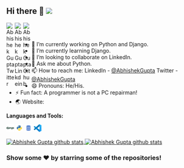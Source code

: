 ## Hi there 👋  ![](https://komarev.com/ghpvc/?username=Abhi19980)


<a href="https://twitter.com/Abhishe05628674">
  <img align="left" alt="Abhishek Gupta Twitter" width="22px" src="https://cdn.jsdelivr.net/npm/simple-icons@v3/icons/twitter.svg" />
</a>
<a href="https://www.linkedin.com/in/abhishek-gupta-a2075a144/">
  <img align="left" alt="Abhishek Gupta Linkdein" width="22px" src="https://cdn.jsdelivr.net/npm/simple-icons@v3/icons/linkedin.svg" />
</a>
<a href="https://github.com/Abhi19980">
  <img align="left" alt="Abhishek Gupta Github" width="22px" src="https://cdn.jsdelivr.net/npm/simple-icons@v3/icons/github.svg" />
</a>

<br/>
<br/>


- 🔭 I’m currently working on Python and Django.
- 🌱 I’m currently learning Django.
- 👯 I’m looking to collaborate on LinkedIn.
- 💬 Ask me about Python. 
- 📫 How to reach me:  LinkedIn - [@AbhishekGupta](https://www.linkedin.com/in/abhishek-gupta-a2075a144/)   Twitter - [@AbhishekGupta](https://twitter.com/Abhishe05628674) 
- 😄 Pronouns: He/His.
- ⚡ Fun fact: A programmer is not a PC repairman!
- 🌏 Website: 

**Languages and Tools:**  

<code><img height="20" src="https://raw.githubusercontent.com/github/explore/80688e429a7d4ef2fca1e82350fe8e3517d3494d/topics/django/django.png"></code> 
<code><img height="20" src="https://raw.githubusercontent.com/github/explore/80688e429a7d4ef2fca1e82350fe8e3517d3494d/topics/python/python.png"></code> 
<code><img height="20" src="https://raw.githubusercontent.com/github/explore/80688e429a7d4ef2fca1e82350fe8e3517d3494d/topics/sql/sql.png"></code> 
<code><img height="20" src="https://raw.githubusercontent.com/github/explore/80688e429a7d4ef2fca1e82350fe8e3517d3494d/topics/visual-studio-code/visual-studio-code.png"></code> 

<a href="https://github.com/Abhi19980">
  <img align="center" src="https://github-readme-stats.vercel.app/api/top-langs/?username=Abhi19980&layout=compact&theme=dark&hide_langs_below=1&count_private=true&v=2" alt="Abhishek Gupta github stats" />
  
</a>
<a href="https://github.com/Abhi19980">
 <img align="center" src="https://github-readme-stats.vercel.app/api?username=Abhi19980&show_icons=true&theme=dark&line_height=22&count_private=true&v=2" alt="Abhishek Gupta github stats"/>
</a>


### Show some ❤️ by starring some of the repositories!

</div>

